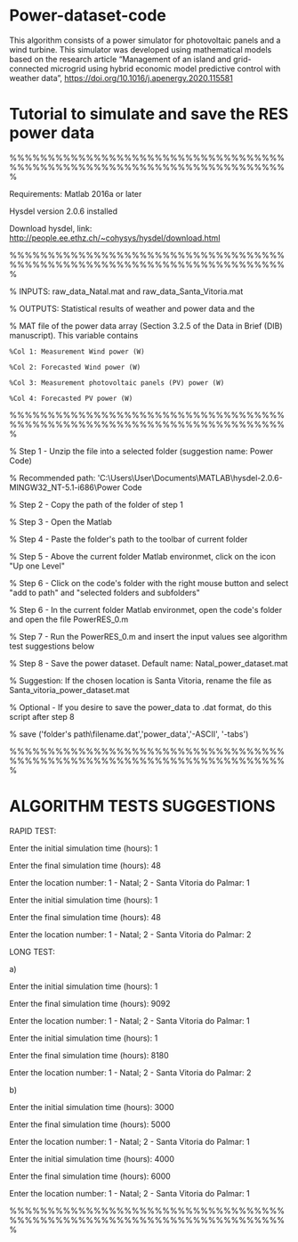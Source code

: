 # Power-dataset-code
This algorithm consists of a power simulator for photovoltaic panels and  a wind turbine. This simulator was developed using mathematical models based on the research article “Management of an island and grid-connected microgrid using hybrid economic model predictive control  with weather data”, https://doi.org/10.1016/j.apenergy.2020.115581
# Tutorial to simulate and save the RES power data

%%%%%%%%%%%%%%%%%%%%%%%%%%%%%%%%%%%%%%%%%%%%%%%%%%%%%%%%%%%%%%%%%%%%%%%%%

Requirements:
Matlab 2016a or later

Hysdel version 2.0.6 installed

Download hysdel, link: http://people.ee.ethz.ch/~cohysys/hysdel/download.html

%%%%%%%%%%%%%%%%%%%%%%%%%%%%%%%%%%%%%%%%%%%%%%%%%%%%%%%%%%%%%%%%%%%%%%%%%

% INPUTS: raw_data_Natal.mat and raw_data_Santa_Vitoria.mat

% OUTPUTS: Statistical results of weather and power data and the

% MAT file of the power data array (Section 3.2.5 of the Data in Brief (DIB) manuscript). 
This variable contains

    %Col 1: Measurement Wind power (W)
    
    %Col 2: Forecasted Wind power (W)
    
    %Col 3: Measurement photovoltaic panels (PV) power (W)
    
    %Col 4: Forecasted PV power (W)
    
%%%%%%%%%%%%%%%%%%%%%%%%%%%%%%%%%%%%%%%%%%%%%%%%%%%%%%%%%%%%%%%%%%%%%%%%%

% Step 1 - Unzip the file into a selected folder (suggestion name: Power Code)

% Recommended path: 'C:\Users\User\Documents\MATLAB\hysdel-2.0.6-MINGW32_NT-5.1-i686\Power Code

% Step 2 - Copy the path of the folder of step 1

% Step 3 - Open the Matlab

% Step 4 - Paste the folder's path to the toolbar of current folder

% Step 5 - Above the current folder Matlab environmet, click on the icon "Up one Level"
          
% Step 6 - Click on the code's folder with the right mouse button and select "add to path" and "selected folders and subfolders"
        
% Step 6 - In the current folder Matlab environmet, open the code's folder and open the file PowerRES_0.m
          
% Step 7 - Run the PowerRES_0.m and insert the input values see algorithm test suggestions below
          
% Step 8 - Save the power dataset. Default name: Natal_power_dataset.mat

%          Suggestion: If the chosen location is Santa Vitoria, rename the file as Santa_vitoria_power_dataset.mat

% Optional - If you desire to save the power_data to .dat format, do this script after step 8
            
%  save ('folder's path\filename.dat','power_data','-ASCII', '-tabs')

%%%%%%%%%%%%%%%%%%%%%%%%%%%%%%%%%%%%%%%%%%%%%%%%%%%%%%%%%%%%%%%%%%%%%%%%%

# ALGORITHM TESTS SUGGESTIONS
RAPID TEST:

Enter the initial simulation time (hours): 
1

Enter the final simulation time (hours): 
48

Enter the location number: 1 - Natal; 2 - Santa Vitoria do Palmar: 1

Enter the initial simulation time (hours): 
1

Enter the final simulation time (hours): 
48

Enter the location number: 1 - Natal; 2 - Santa Vitoria do Palmar: 2

LONG TEST:

a)

Enter the initial simulation time (hours): 
1

Enter the final simulation time (hours): 
9092

Enter the location number: 1 - Natal; 2 - Santa Vitoria do Palmar: 1

Enter the initial simulation time (hours): 
1

Enter the final simulation time (hours): 
8180

Enter the location number: 1 - Natal; 2 - Santa Vitoria do Palmar: 2

b)

Enter the initial simulation time (hours): 
3000

Enter the final simulation time (hours): 
5000

Enter the location number: 1 - Natal; 2 - Santa Vitoria do Palmar: 1

Enter the initial simulation time (hours): 
4000

Enter the final simulation time (hours): 
6000

Enter the location number: 1 - Natal; 2 - Santa Vitoria do Palmar: 1

%%%%%%%%%%%%%%%%%%%%%%%%%%%%%%%%%%%%%%%%%%%%%%%%%%%%%%%%%%%%%%%%%%%%%%%%%

